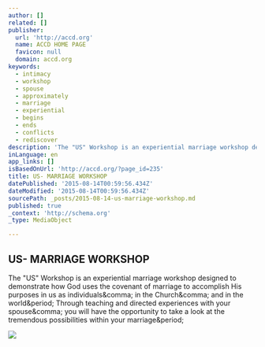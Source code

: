 ```yaml
---
author: []
related: []
publisher:
  url: 'http://accd.org'
  name: ACCD HOME PAGE
  favicon: null
  domain: accd.org
keywords:
  - intimacy
  - workshop
  - spouse
  - approximately
  - marriage
  - experiential
  - begins
  - ends
  - conflicts
  - rediscover
description: 'The "US" Workshop is an experiential marriage workshop designed to demonstrate how God uses the covenant of marriage to accomplish His purposes in us as individuals, in the Church, and in the world. Through teaching and directed experiences with your spouse, you will have the opportunity to take a look at the tremendous possibilities within your marriage.'
inLanguage: en
app_links: []
isBasedOnUrl: 'http://accd.org/?page_id=235'
title: US- MARRIAGE WORKSHOP
datePublished: '2015-08-14T00:59:56.434Z'
dateModified: '2015-08-14T00:59:56.434Z'
sourcePath: _posts/2015-08-14-us-marriage-workshop.md
published: true
_context: 'http://schema.org'
_type: MediaObject

---
```

<article style=""><h1>US- MARRIAGE WORKSHOP</h1><p>The "US" Workshop is an experiential marriage workshop designed to demonstrate how God uses the covenant of marriage to accomplish His purposes in us as individuals&amp;comma; in the Church&amp;comma; and in the world&amp;period; Through teaching and directed experiences with your spouse&amp;comma; you will have the opportunity to take a look at the tremendous possibilities within your marriage&amp;period;</p><img src="http://accd.org/wp-content/uploads/2012/01/US.jpg" /></article>